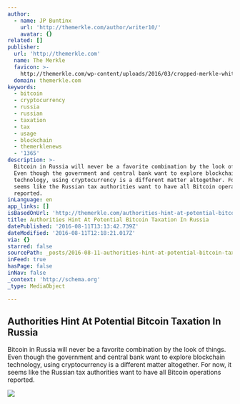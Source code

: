 ```yaml
---
author:
  - name: JP Buntinx
    url: 'http://themerkle.com/author/writer10/'
    avatar: {}
related: []
publisher:
  url: 'http://themerkle.com'
  name: The Merkle
  favicon: >-
    http://themerkle.com/wp-content/uploads/2016/03/cropped-merkle-white-1-192x192.png
  domain: themerkle.com
keywords:
  - bitcoin
  - cryptocurrency
  - russia
  - russian
  - taxation
  - tax
  - usage
  - blockchain
  - themerklenews
  - '1365'
description: >-
  Bitcoin in Russia will never be a favorite combination by the look of things.
  Even though the government and central bank want to explore blockchain
  technology, using cryptocurrency is a different matter altogether. For now, it
  seems like the Russian tax authorities want to have all Bitcoin operations
  reported.
inLanguage: en
app_links: []
isBasedOnUrl: 'http://themerkle.com/authorities-hint-at-potential-bitcoin-taxation-in-russia/'
title: Authorities Hint At Potential Bitcoin Taxation In Russia
datePublished: '2016-08-11T13:13:42.739Z'
dateModified: '2016-08-11T12:18:21.017Z'
via: {}
starred: false
sourcePath: _posts/2016-08-11-authorities-hint-at-potential-bitcoin-taxation-in-russia.md
inFeed: true
hasPage: false
inNav: false
_context: 'http://schema.org'
_type: MediaObject

---
```

<article style=""><h1>Authorities Hint At Potential Bitcoin Taxation In Russia</h1><p>Bitcoin in Russia will never be a favorite combination by the look of things. Even though the government and central bank want to explore blockchain technology, using cryptocurrency is a different matter altogether. For now, it seems like the Russian tax authorities want to have all Bitcoin operations reported.</p><img src="http://themerkle.com/wp-content/uploads/2016/08/shutterstock_188429918.jpg" /></article>